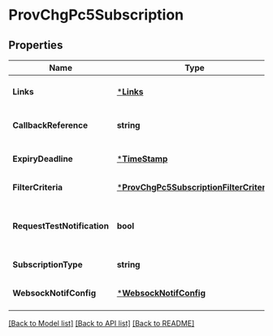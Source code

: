 # ProvChgPc5Subscription

## Properties
Name | Type | Description | Notes
------------ | ------------- | ------------- | -------------
**Links** | [***Links**](links.md) |  | [optional] [default to null]
**CallbackReference** | **string** | URI exposed by the client on which to receive notifications via HTTP. See note. | [optional] [default to null]
**ExpiryDeadline** | [***TimeStamp**](TimeStamp.md) |  | [optional] [default to null]
**FilterCriteria** | [***ProvChgPc5SubscriptionFilterCriteria**](ProvChgPc5Subscription.filterCriteria.md) |  | [default to null]
**RequestTestNotification** | **bool** | Shall be set to TRUE by the service consumer to request a test notification via HTTP on the callbackReference URI, as described in ETSI GS MEC 009 [i.1], clause 6.12a. Default: FALSE. | [optional] [default to null]
**SubscriptionType** | **string** | Shall be set to \&quot;ProvChgPc5Subscription\&quot;. | [default to null]
**WebsockNotifConfig** | [***WebsockNotifConfig**](WebsockNotifConfig.md) |  | [optional] [default to null]

[[Back to Model list]](../README.md#documentation-for-models) [[Back to API list]](../README.md#documentation-for-api-endpoints) [[Back to README]](../README.md)


